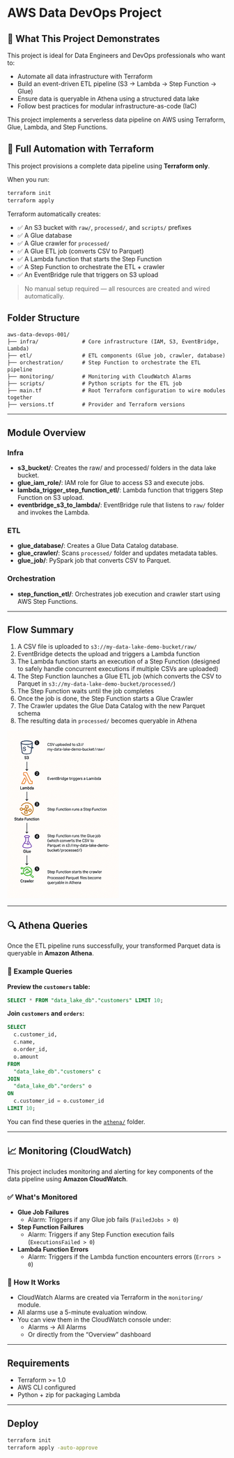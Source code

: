 # AWS Data DevOps Project

## 🚀 What This Project Demonstrates

This project is ideal for Data Engineers and DevOps professionals who want to:

- Automate all data infrastructure with Terraform
- Build an event-driven ETL pipeline (S3 → Lambda → Step Function → Glue)
- Ensure data is queryable in Athena using a structured data lake
- Follow best practices for modular infrastructure-as-code (IaC)


This project implements a serverless data pipeline on AWS using Terraform, Glue, Lambda, and Step Functions.

## 🔁 Full Automation with Terraform

This project provisions a complete data pipeline using **Terraform only**.

When you run:

```bash
terraform init
terraform apply
```

Terraform automatically creates:

- ✅ An S3 bucket with `raw/`, `processed/`, and `scripts/` prefixes  
- ✅ A Glue database  
- ✅ A Glue crawler for `processed/`  
- ✅ A Glue ETL job (converts CSV to Parquet)  
- ✅ A Lambda function that starts the Step Function  
- ✅ A Step Function to orchestrate the ETL + crawler  
- ✅ An EventBridge rule that triggers on S3 upload

> No manual setup required — all resources are created and wired automatically.


## Folder Structure

```
aws-data-devops-001/
├── infra/              # Core infrastructure (IAM, S3, EventBridge, Lambda)
├── etl/                # ETL components (Glue job, crawler, database)
├── orchestration/      # Step Function to orchestrate the ETL pipeline
├── monitoring/         # Monitoring with CloudWatch Alarms
├── scripts/            # Python scripts for the ETL job
├── main.tf             # Root Terraform configuration to wire modules together
├── versions.tf         # Provider and Terraform versions
```

---

## Module Overview

### Infra

- **s3\_bucket/**: Creates the raw/ and processed/ folders in the data lake bucket.
- **glue\_iam\_role/**: IAM role for Glue to access S3 and execute jobs.
- **lambda\_trigger\_step\_function\_etl/**: Lambda function that triggers Step Function on S3 upload.
- **eventbridge\_s3\_to\_lambda/**: EventBridge rule that listens to `raw/` folder and invokes the Lambda.

### ETL

- **glue\_database/**: Creates a Glue Data Catalog database.
- **glue\_crawler/**: Scans `processed/` folder and updates metadata tables.
- **glue\_job/**: PySpark job that converts CSV to Parquet.

### Orchestration

- **step\_function\_etl/**: Orchestrates job execution and crawler start using AWS Step Functions.

---

## Flow Summary

1. A CSV file is uploaded to `s3://my-data-lake-demo-bucket/raw/`
2. EventBridge detects the upload and triggers a Lambda function
3. The Lambda function starts an execution of a Step Function (designed to safely handle concurrent executions if multiple CSVs are uploaded)
4. The Step Function launches a Glue ETL job (which converts the CSV to Parquet in `s3://my-data-lake-demo-bucket/processed/`)
5. The Step Function waits until the job completes
6. Once the job is done, the Step Function starts a Glue Crawler
7. The Crawler updates the Glue Data Catalog with the new Parquet schema
8. The resulting data in `processed/` becomes queryable in Athena

![Flow Diagram](./docs/etl-flow-diagram.png)

---


## 🔍 Athena Queries

Once the ETL pipeline runs successfully, your transformed Parquet data is queryable in **Amazon Athena**.

### 🧪 Example Queries

**Preview the `customers` table:**
```sql
SELECT * FROM "data_lake_db"."customers" LIMIT 10;
```

**Join `customers` and `orders`:**
```sql
SELECT 
  c.customer_id, 
  c.name, 
  o.order_id, 
  o.amount
FROM 
  "data_lake_db"."customers" c
JOIN 
  "data_lake_db"."orders" o 
ON 
  c.customer_id = o.customer_id
LIMIT 10;
```

You can find these queries in the [`athena/`](./athena) folder.

---

## 📈 Monitoring (CloudWatch)

This project includes monitoring and alerting for key components of the data pipeline using **Amazon CloudWatch**.

### ✅ What's Monitored

- **Glue Job Failures**
  - Alarm: Triggers if any Glue job fails (`FailedJobs > 0`)
- **Step Function Failures**
  - Alarm: Triggers if any Step Function execution fails (`ExecutionsFailed > 0`)
- **Lambda Function Errors**
  - Alarm: Triggers if the Lambda function encounters errors (`Errors > 0`)

### 🔔 How It Works

- CloudWatch Alarms are created via Terraform in the `monitoring/` module.
- All alarms use a 5-minute evaluation window.
- You can view them in the CloudWatch console under:
  - Alarms → All Alarms
  - Or directly from the “Overview” dashboard

---

## Requirements

- Terraform >= 1.0
- AWS CLI configured
- Python + zip for packaging Lambda

---

## Deploy

```sh
terraform init
terraform apply -auto-approve
```